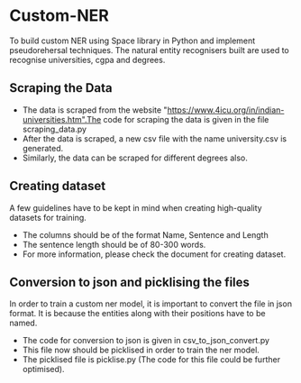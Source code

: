 # Custom-NER
To build custom NER using Space library in Python and implement pseudorehersal techniques. The natural entity recognisers built are used to recognise universities, cgpa and degrees.

## Scraping the Data
* The data is scraped from the website "https://www.4icu.org/in/indian-universities.htm".The code for scraping the data is given in the file scraping_data.py
* After the data is scraped, a new csv file with the name university.csv is generated.
* Similarly, the data can be scraped for different degrees also.
## Creating dataset
A few guidelines have to be kept in mind when creating high-quality datasets for training.
* The columns should be of the format Name, Sentence and Length
* The sentence length should be of 80-300 words.
* For more information, please check the document for creating dataset.
## Conversion to json and picklising the files
In order to train a custom ner model, it is important to convert the file in json format. It is because the entities along with their positions have to be named.

* The code for conversion to json is given in csv_to_json_convert.py
* This file now should be picklised in order to train the ner model.
* The picklised file is picklise.py (The code for this file could be further optimised).
